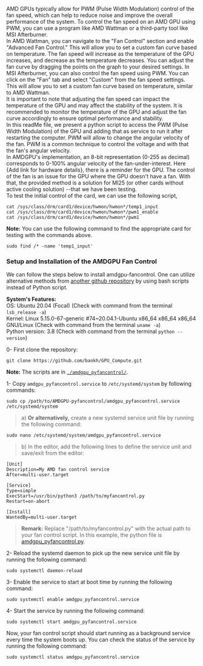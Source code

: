 AMD GPUs typically allow for PWM (Pulse Width Modulation) control of the fan speed, which can help to reduce noise and improve the overall performance of the system. To control the fan speed on an AMD GPU using PWM, you can use a program like AMD Wattman or a third-party tool like MSI Afterburner.  
In AMD Wattman, you can navigate to the "Fan Control" section and enable "Advanced Fan Control." This will allow you to set a custom fan curve based on temperature. The fan speed will increase as the temperature of the GPU increases, and decrease as the temperature decreases. You can adjust the fan curve by dragging the points on the graph to your desired settings. In MSI Afterburner, you can also control the fan speed using PWM. You can click on the "Fan" tab and select "Custom" from the fan speed settings. This will allow you to set a custom fan curve based on temperature, similar to AMD Wattman.  
It is important to note that adjusting the fan speed can impact the temperature of the GPU and may affect the stability of the system. It is recommended to monitor the temperature of the GPU and adjust the fan curve accordingly to ensure optimal performance and stability.  
In this readMe file, we present a python script to access the PWM (Pulse Width Modulation) of the GPU and adding that as service to run it after restarting the computer. PWM will allow to change the angular velocity of the fan. PWM is a common technique to control the voltage and with that the fan's angular velocity.   
In AMDGPU's implementation, an 8-bit representation (0-255 as decimal) corresponds to 0-100% angular velocity of the fan-under-interest. Here {Add link for hardware details}, there is a reminder for the GPU. The control of the fan is an issue for the GPU where the GPU doesn't have a fan. With that, the provided method is a solution for MI25 (or other cards without active cooling solution) --that we have been testing.  
To test the initial control of the card, we can use the following script,   
```
cat /sys/class/drm/card1/device/hwmon/hwmon*/temp1_input
cat /sys/class/drm/card1/device/hwmon/hwmon*/pwm1_enable
cat /sys/class/drm/card1/device/hwmon/hwmon*/pwm1
```
__Note:__ You can use the following command to find the appropriate card for testing with the commands above.
```
sudo find /* -name 'temp1_input'
```
### Setup and Installation of the AMDGPU Fan Control
We can follow the steps below to install amdgpu-fancontrol. One can utilize alternative methods
from [another github repository](https://github.com/grmat/amdgpu-fancontrol) by using bash scripts instead of Python script. 

**System's Features:**  
OS: Ubuntu 20.04 (Focal) (Check with command from the terminal `lsb_release -a`)  
Kernel: Linux 5.15.0-67-generic #74~20.04.1-Ubuntu x86_64 x86_64 x86_64 GNU/Linux (Check with command from the terminal `uname -a`)  
Python version: 3.8 (Check with command from the terminal `python --version`)  

0- First clone the repository:  
```
git clone https://github.com/bankh/GPU_Compute.git
```
__Note:__ The scripts are in [`./amdgpu_pyfancontrol/`](https://github.com/bankh/GPU_Compute/tree/main/amdgpu-pyfancontrol).

1- Copy `amdgpu_pyfancontrol.service` to `/etc/systemd/system` by following commands:
```
sudo cp /path/to/AMDGPU-pyfancontrol/amdgpu_pyfancontrol.service /etc/systemd/system
```
> a) **Or alternatively,** create a new systemd service unit file by running the following command:
  ```
  sudo nano /etc/systemd/system/amdgpu_pyfancontrol.service
  ```
> b) In the editor, add the following lines to define the service unit and save/exit from the editor:
  ```
  [Unit]
  Description=My AMD fan control service
  After=multi-user.target

  [Service]
  Type=simple
  ExecStart=/usr/bin/python3 /path/to/myfancontrol.py
  Restart=on-abort

  [Install]
  WantedBy=multi-user.target

  ```
> __Remark:__ Replace "/path/to/myfancontrol.py" with the actual path to your fan control script. In this example, the python file is [amdgpu_pyfancontrol.py](https://github.com/bankh/GPU_Compute/blob/main/amdgpu-pyfancontrol/amdgpu_fancontrol.py).

2- Reload the systemd daemon to pick up the new service unit file by running the following command:
```
sudo systemctl daemon-reload
```

3- Enable the service to start at boot time by running the following command:
```
sudo systemctl enable amdgpu_pyfancontrol.service
```

4- Start the service by running the following command:
```
sudo systemctl start amdgpu_pyfancontrol.service
```

Now, your fan control script should start running as a background service every time the system boots up. You can check the status of the service by running the following command:
```
sudo systemctl status amdgpu_pyfancontrol.service
```
